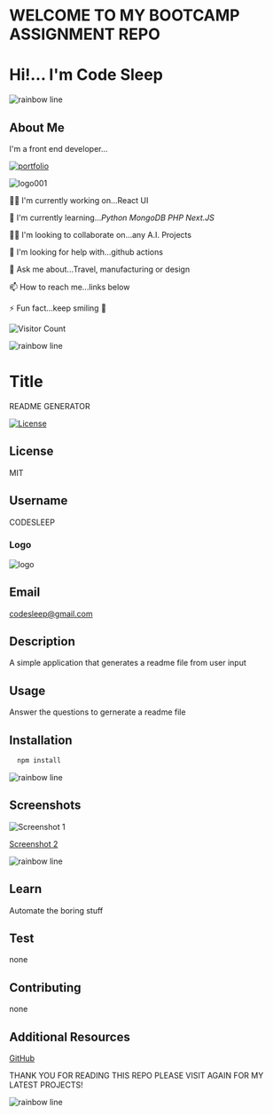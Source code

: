# WELCOME TO MY BOOTCAMP ASSIGNMENT REPO

# Hi!... I'm Code Sleep

![rainbow line](https://github.com/codesleeps/solid-octo-fiesta/assets/125808990/aa0f9a5f-9c1a-49a5-a174-711b514f2226)

## About Me

I'm a front end developer...

[![portfolio](https://img.shields.io/badge/my_portfolio-000?style=for-the-badge&logo=ko-fi&logoColor=white)](https://codesleeps.github.io/Bootstrap-Portfolio/)

![logo001](https://user-images.githubusercontent.com/125808990/236808958-deddef64-0c3e-4e5b-92ce-84166aa87fc6.png)

👩‍💻 I'm currently working on...React UI

🧠 I'm currently learning..._Python_ _MongoDB_ _PHP_ _Next.JS_

👯‍♀️ I'm looking to collaborate on...any A.I. Projects

🤔 I'm looking for help with...github actions

💬 Ask me about...Travel, manufacturing or design

📫 How to reach me...links below

⚡️ Fun fact...keep smiling 🤖

![Visitor Count](https://profile-counter.glitch.me/codesleeps/count.svg)

![rainbow line](https://github.com/codesleeps/solid-octo-fiesta/assets/125808990/aa0f9a5f-9c1a-49a5-a174-711b514f2226)

# Title

  README GENERATOR
  
  [![License](https://img.shields.io/packagist/l/dingo/api.svg?style=flat-square)](LICENSE)

  
## License

  MIT

## Username

  CODESLEEP

### Logo

![logo](https://github.com/codesleeps/solid-octo-fiesta/assets/125808990/7aa5e179-c605-479f-bcee-6ec2124c6e4d)


## Email

  <codesleep@gmail.com>

## Description

  A simple application that generates a readme file from user input

## Usage

  Answer the questions to gernerate a readme file

## Installation

``` markdown
  npm install
  ```
  
![rainbow line](https://github.com/codesleeps/solid-octo-fiesta/assets/125808990/aa0f9a5f-9c1a-49a5-a174-711b514f2226)

## Screenshots

  ![Screenshot 1](https://github.com/codesleeps/solid-octo-fiesta/assets/125808990/82f954c8-3608-42b1-a6f7-cee9252f2779)

  [Screenshot 2](https://github.com/codesleeps/solid-octo-fiesta/assets/125808990/b8352db6-73d7-4e16-bc5a-9b92bac058a5)

![rainbow line](https://github.com/codesleeps/solid-octo-fiesta/assets/125808990/aa0f9a5f-9c1a-49a5-a174-711b514f2226)

## Learn

  Automate the boring stuff

## Test

  none

## Contributing

  none

## Additional Resources

  [GitHub](https://github.com/codesleeps/turbo-invention/blob/main/README.md)

  THANK YOU FOR READING THIS REPO PLEASE VISIT AGAIN FOR MY LATEST PROJECTS!
  
![rainbow line](https://github.com/codesleeps/solid-octo-fiesta/assets/125808990/aa0f9a5f-9c1a-49a5-a174-711b514f2226)
  
